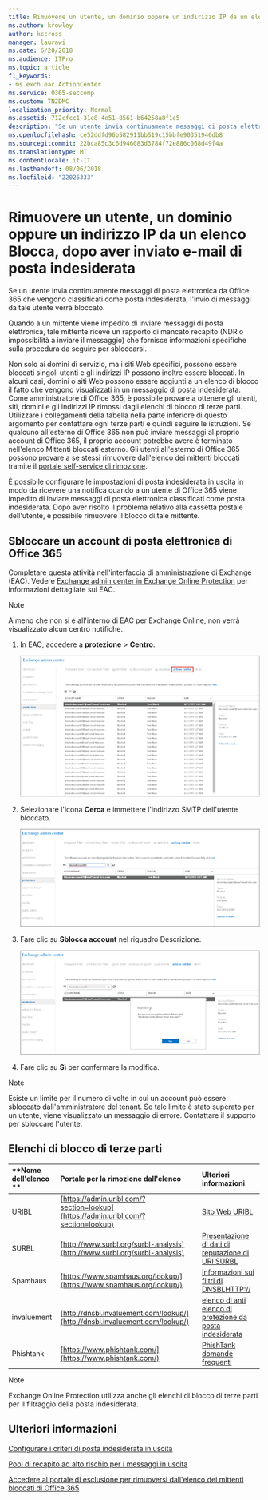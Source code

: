 ```yaml
---
title: Rimuovere un utente, un dominio oppure un indirizzo IP da un elenco Blocca, dopo aver inviato e-mail di posta indesiderata
ms.author: krowley
author: kccross
manager: laurawi
ms.date: 6/20/2018
ms.audience: ITPro
ms.topic: article
f1_keywords:
- ms.exch.eac.ActionCenter
ms.service: O365-seccomp
ms.custom: TN2DMC
localization_priority: Normal
ms.assetid: 712cfcc1-31e8-4e51-8561-b64258a8f1e5
description: "Se un utente invia continuamente messaggi di posta elettronica da Office 365 che vengono classificati come posta indesiderata, l'invio di messaggi da tale utente verrà bloccato. "
ms.openlocfilehash: ce52ddfd96b582911bb519c15bbfe90351946db8
ms.sourcegitcommit: 22bca85c3c6d946083d3784f72e886c068d49f4a
ms.translationtype: MT
ms.contentlocale: it-IT
ms.lasthandoff: 08/06/2018
ms.locfileid: "22026333"
---
```

# <a name="removing-a-user-domain-or-ip-address-from-a-block-list-after-sending-spam-email"></a>Rimuovere un utente, un dominio oppure un indirizzo IP da un elenco Blocca, dopo aver inviato e-mail di posta indesiderata

Se un utente invia continuamente messaggi di posta elettronica da Office 365 che vengono classificati come posta indesiderata, l'invio di messaggi da tale utente verrà bloccato.  
  

Quando a un mittente viene impedito di inviare messaggi di posta elettronica, tale mittente riceve un rapporto di mancato recapito (NDR o impossibilità a inviare il messaggio) che fornisce informazioni specifiche sulla procedura da seguire per sbloccarsi.
  
Non solo ai domini di servizio, ma i siti Web specifici, possono essere bloccati singoli utenti e gli indirizzi IP possono inoltre essere bloccati. In alcuni casi, domini o siti Web possono essere aggiunti a un elenco di blocco il fatto che vengono visualizzati in un messaggio di posta indesiderata. Come amministratore di Office 365, è possibile provare a ottenere gli utenti, siti, domini e gli indirizzi IP rimossi dagli elenchi di blocco di terze parti. Utilizzare i collegamenti della tabella nella parte inferiore di questo argomento per contattare ogni terze parti e quindi seguire le istruzioni. Se qualcuno all'esterno di Office 365 non può inviare messaggi al proprio account di Office 365, il proprio account potrebbe avere è terminato nell'elenco Mittenti bloccati esterno. Gli utenti all'esterno di Office 365 possono provare a se stessi rimuovere dall'elenco dei mittenti bloccati tramite il [portale self-service di rimozione](https://technet.microsoft.com/library/mt661881%28v=exchg.150%29.aspx).
  
È possibile configurare le impostazioni di posta indesiderata in uscita in modo da ricevere una notifica quando a un utente di Office 365 viene impedito di inviare messaggi di posta elettronica classificati come posta indesiderata. Dopo aver risolto il problema relativo alla cassetta postale dell'utente, è possibile rimuovere il blocco di tale mittente.
  
## <a name="unblock-a-blocked-office-365-email-account"></a>Sbloccare un account di posta elettronica di Office 365

Completare questa attività nell'interfaccia di amministrazione di Exchange (EAC). Vedere [Exchange admin center in Exchange Online Protection](exchange-admin-center-in-exchange-online-protection-eop.md) per informazioni dettagliate sui EAC. 
  
> [!NOTE]
> A meno che non si è all'interno di EAC per Exchange Online, non verrà visualizzato alcun centro notifiche. 
  
1. In EAC, accedere a **protezione** \> **Centro**.
    
    ![Passare al centro notifiche nell'interfaccia di amministrazione di Exchange](media/9bbf0844-7b34-4a86-a2b7-8c7e9c8519a3.png)
  
2. Selezionare l'icona **Cerca** e immettere l'indirizzo SMTP dell'utente bloccato. 
    
    ![Ricerca di un utente bloccato nel centro notifiche](media/f931b5a0-7115-4d95-9f6f-b403436031ba.png)
  
3. Fare clic su **Sblocca account** nel riquadro Descrizione. 
    
    ![Sblocco di un utente nel centro notifiche](media/c5d5b1b9-8416-45aa-9631-881e94d1d056.png)
  
4. Fare clic su **Sì** per confermare la modifica. 
    
> [!NOTE]
> Esiste un limite per il numero di volte in cui un account può essere sbloccato dall'amministratore del tenant. Se tale limite è stato superato per un utente, viene visualizzato un messaggio di errore. Contattare il supporto per sbloccare l'utente. 
  
## <a name="third-party-block-lists"></a>Elenchi di blocco di terze parti

|**Nome dell'elenco **|**Portale per la rimozione dall'elenco**|**Ulteriori informazioni**|
|:-----|:-----|:-----|
|URIBL  <br/> |[https://admin.uribl.com/?section=lookup](https://admin.uribl.com/?section=lookup) <br/> |[Sito Web URIBL](https://uribl.com/) <br/> |
|SURBL  <br/> |[http://www.surbl.org/surbl-analysis](http://www.surbl.org/surbl-analysis) <br/> |[Presentazione di dati di reputazione di URI SURBL](http://www.surbl.org/) <br/> |
|Spamhaus   <br/> |[https://www.spamhaus.org/lookup/](https://www.spamhaus.org/lookup/) <br/> |[Informazioni sui filtri di DNSBLHTTP://](https://www.spamhaus.org/whitepapers/dnsbl_function/) <br/> |
|invaluement  <br/> |[http://dnsbl.invaluement.com/lookup/](http://dnsbl.invaluement.com/lookup/) <br/> |[elenco di anti elenco di protezione da posta indesiderata](http://dnsbl.invaluement.com/) <br/> |
|Phishtank  <br/> |[https://www.phishtank.com/](https://www.phishtank.com/) <br/> |[PhishTank domande frequenti](https://www.phishtank.com/faq.php) <br/> |
   
> [!NOTE]
> Exchange Online Protection utilizza anche gli elenchi di blocco di terze parti per il filtraggio della posta indesiderata. 
   
## <a name="for-more-information"></a>Ulteriori informazioni

[Configurare i criteri di posta indesiderata in uscita](configure-the-outbound-spam-policy.md)
  
[Pool di recapito ad alto rischio per i messaggi in uscita](high-risk-delivery-pool-for-outbound-messages.md)

[Accedere al portale di esclusione per rimuoversi dall'elenco dei mittenti bloccati di Office 365](use-the-delist-portal-to-remove-yourself-from-the-office-365-blocked-senders-lis.md)
  

  


